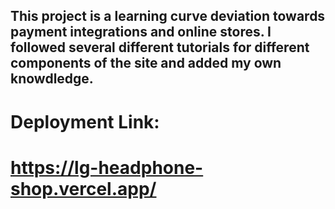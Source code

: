 ## This project is a learning curve deviation towards payment integrations and online stores. I followed several different tutorials for different components of the site and added my own knowdledge.


# Deployment Link:

# https://lg-headphone-shop.vercel.app/
